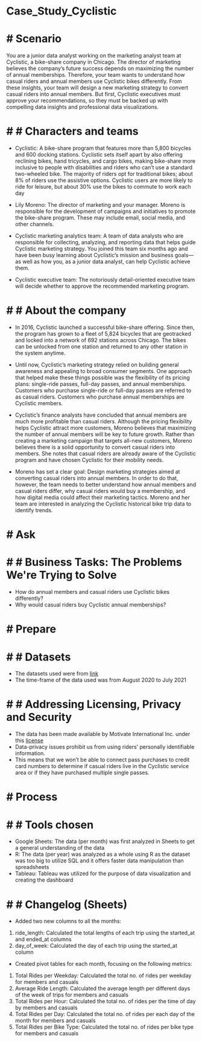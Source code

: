 # Case_Study_Cyclistic

# # Scenario
You are a junior data analyst working on the marketing analyst team at Cyclistic, a bike-share company in Chicago. The director of marketing believes the company’s future success depends on maximizing the number of annual memberships. Therefore, your team wants to understand how casual riders and annual members use Cyclistic bikes differently. From these insights, your team will design a new marketing strategy to convert casual riders into annual members. But first, Cyclistic executives must approve your recommendations, so they must be backed up with compelling data insights and professional data visualizations.

# # # Characters and teams
* Cyclistic: A bike-share program that features more than 5,800 bicycles and 600 docking stations. Cyclistic sets itself apart by also offering reclining bikes, hand
tricycles, and cargo bikes, making bike-share more inclusive to people with disabilities and riders who can’t use a standard two-wheeled bike. The majority of riders opt for traditional bikes; about 8% of riders use the assistive options. Cyclistic users are more likely to ride for leisure, but about 30% use the bikes to commute to work each day

* Lily Moreno: The director of marketing and your manager. Moreno is responsible for the development of campaigns and initiatives to promote the bike-share program.
These may include email, social media, and other channels.

* Cyclistic marketing analytics team: A team of data analysts who are responsible for collecting, analyzing, and reporting data that helps guide Cyclistic marketing strategy. You joined this team six months ago and have been busy learning about Cyclistic’s mission and business goals—as well as how you, as a junior data analyst, can help Cyclistic achieve them.

* Cyclistic executive team: The notoriously detail-oriented executive team will decide whether to approve the recommended marketing program.

# # # About the company
* In 2016, Cyclistic launched a successful bike-share offering. Since then, the program has grown to a fleet of 5,824 bicycles that are geotracked and locked into a network of 692 stations across Chicago. The bikes can be unlocked from one station and returned to any other station in the system anytime.

* Until now, Cyclistic’s marketing strategy relied on building general awareness and appealing to broad consumer segments. One approach that helped make these things possible was the flexibility of its pricing plans: single-ride passes, full-day passes, and annual memberships. Customers who purchase single-ride or full-day passes are referred to as casual riders. Customers who purchase annual memberships are Cyclistic members.

* Cyclistic’s finance analysts have concluded that annual members are much more profitable than casual riders. Although the pricing flexibility helps Cyclistic attract more customers, Moreno believes that maximizing the number of annual members will be key to future growth. Rather than creating a marketing campaign that targets all-new customers, Moreno believes there is a solid opportunity to convert casual riders into members. She notes that casual riders are already aware of the Cyclistic program and have chosen Cyclistic for their mobility needs.

* Moreno has set a clear goal: Design marketing strategies aimed at converting casual riders into annual members. In order to do that, however, the team needs to better understand how annual members and casual riders differ, why casual riders would buy a membership, and how digital media could affect their marketing tactics. Moreno and her team are interested in analyzing the Cyclistic historical bike trip data to identify trends.

# # Ask 

# # # Business Tasks: The Problems We're Trying to Solve
* How do annual members and casual riders use Cyclistic bikes differently?
* Why would casual riders buy Cyclistic annual memberships?

# # Prepare

# # # Datasets
* The datasets used were from [link](https://divvy-tripdata.s3.amazonaws.com/index.html)
* The time-frame of the data used was from August 2020 to July 2021

# # # Addressing Licensing, Privacy and Security
* The data has been made available by Motivate International Inc. under this [license](https://divvybikes.com/data-license-agreement)
* Data-privacy issues prohibit us from using riders’ personally identifiable information.
* This means that we won’t be able to connect pass purchases to credit card numbers to determine if casual riders live in the Cyclistic service area or if they have purchased multiple single passes.

# # Process

# # # Tools chosen
* Google Sheets: The data (per month) was first analyzed in Sheets to get a general understanding of the data
* R: The data (per year) was analyzed as a whole using R as the dataset was too big to utilize SQL and it offers faster data manipulation than spreadsheets
* Tableau: Tableau was utilized for the purpose of data visualization and creating the dashboard

# # # Changelog (Sheets)
* Added two new columns to all the months:
1. ride_length: Calculated the total lengths of each trip using the started_at and ended_at columns
2. day_of_week: Calculated the day of each trip using the started_at column

* Created pivot tables for each month, focusing on the following metrics:
1. Total Rides per Weekday: Calculated the total no. of rides per weekday for members and casuals
2. Average Ride Length: Calculated the average length per different days of the week of trips for members and casuals
3. Total Rides per Hour: Calculated the total no. of rides per the time of day by members and casuals 
4. Total Rides per Day: Calculated the total no. of rides per each day of the month for members and casuals 
5. Total Rides per Bike Type: Calculated the total no. of rides per bike type for members and casuals


